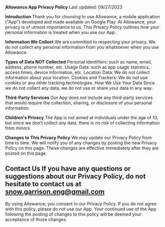 **Allowance App Privacy Policy**
Last updated: 09/27/2023

**Introduction**
Thank you for choosing to use Allowance, a mobile application ("App") developed and made available on Google Play. At Allowance, your privacy is of utmost importance to us. This Privacy Policy outlines how your personal information is treated when you use our App.

**Information We Collect**
We are committed to respecting your privacy. We do not collect any personal information from you whatsoever when you use Allowance.

**Types of Data NOT Collected**
Personal Identifiers: such as name, email, address, phone number, etc.
Usage Data: such as app usage statistics, access times, device information, etc.
Location Data: We do not collect information about your location.
Cookies and Trackers: We do not use cookies or any other tracking technologies.
How We Use Your Data
Since we do not collect any data, we do not use or share your data in any way.

**Third-Party Services**
Our App does not include any third-party services that would require the collection, sharing, or disclosure of your personal information.

**Children's Privacy**
The App is not aimed at individuals under the age of 13, but since we don't collect any data, there is no risk of collecting information from minors.

**Changes to This Privacy Policy**
We may update our Privacy Policy from time to time. We will notify you of any changes by posting the new Privacy Policy on this page. These changes are effective immediately after they are posted on this page.

**Contact Us**
If you have any questions or suggestions about our Privacy Policy, do not hesitate to contact us at snow.garrison.eng@gmail.com
-----------------------------------------------------------------------------------------------------------------------------------------------------------------------------
By using Allowance, you consent to our Privacy Policy. If you do not agree with this policy, please do not use our App. Your continued use of the App following the posting of changes to this policy will be deemed your acceptance of those changes.

